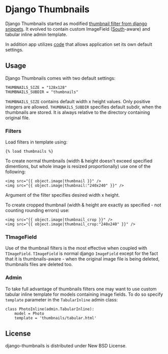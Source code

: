 Django Thumbnails
=================

Django Thumbnails started as modified [thumbnail filter from
django snippets](http://djangosnippets.org/snippets/1718/). It evolved
to contain custom ImageField ([South](http://south.aeracode.org/)-aware) 
and tabular inline admin template.

In addition app utilizes
[code](http://github.com/thsutton/django-application-settings)
that allows application set its own default settings. 

Usage
-----

Django Thumbnails comes with two default settings:

    THUMBNAILS_SIZE = "128x128"
    THUMBNAILS_SUBDIR = "thumbnails"
    
`THUMBNAILS_SIZE` contains default width x height values. Only positive
integers are allowed.
`THUMBNAILS_SUBDIR` specifies default subdir, when the thumbnails are
stored. It is always relative to the directory containing original file. 

### Filters

Load filters in template using:

    {% load thumbnails %}
    
To create normal thumbnails (width & height doesn't exceed specified
dimentions, but whole image is resized proportionally) use one of the
following:

    <img src="{{ object.image|thumbnail }}" />
    <img src="{{ object.image|thumbnail:"240x240" }}" />
Argument of the filter specifies desired width x height.

To create cropped thumbnail (width & height are exactly as specified - 
not counting rounding errors) use:

    <img src="{{ object.image|thumbnail_crop }}" />
    <img src="{{ object.image|thumbnail_crop:"240x240" }}" />

### TImageField

Use of the thumbnail filters is the most effective when coupled with
`TImageField`. `TImageField` is normal django `ImageField` except for
the fact that it is thumbnails-aware - when the original image file is
being deleted, thumbnails files are deleted too.

### Admin

To take full advantage of thumbnails filters one may want to use custom
tabular inline template for models containing image fields. To do so
specify `template` parameter in the `TabularInline` admin class:

    class PhotoInline(admin.TabularInline):
        model = Photo
        template = 'thumbnails/tabular.html'

License
-------

django-thumbnails is distributed under New BSD License.
